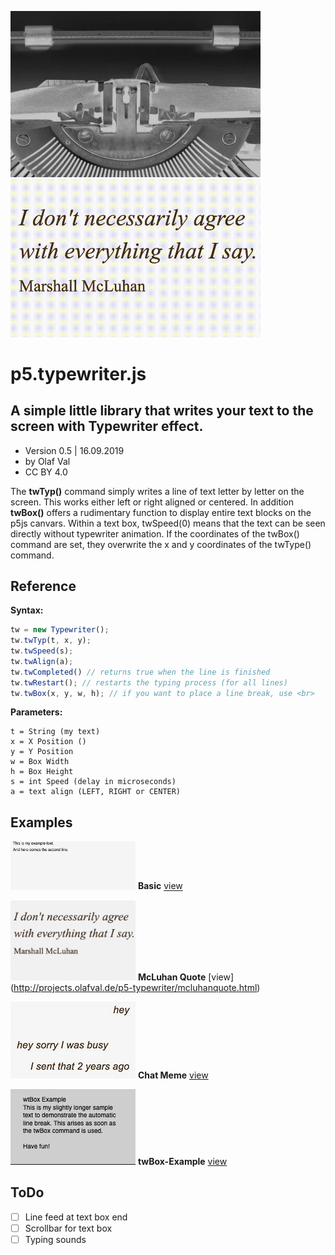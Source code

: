 <img src="p5js-typewriter-js.jpg" width=400> <img src="typewriter-mcluhan-animation.gif" width=400>

# p5.typewriter.js
## A simple little library that writes your text to the screen with Typewriter effect.

- Version 0.5 | 16.09.2019
- by Olaf Val
- CC BY 4.0

The <b>twTyp()</b> command simply writes a line of text letter by letter on the screen. This works either left or right aligned or centered. In addition <b>twBox()</b> offers a rudimentary function to display entire text blocks on the p5js canvars. Within a text box, twSpeed(0) means that the text can be seen directly without typewriter animation. If the coordinates of the twBox() command are set, they overwrite the x and y coordinates of the twType() command.


## Reference

**Syntax:**
```javascript
tw = new Typewriter();
tw.twTyp(t, x, y);
tw.twSpeed(s);
tw.twAlign(a);
tw.twCompleted() // returns true when the line is finished
tw.twRestart(); // restarts the typing process (for all lines)
tw.twBox(x, y, w, h); // if you want to place a line break, use <br>
```

**Parameters:**
```
t = String (my text)
x = X Position ()
y = Y Position
w = Box Width
h = Box Height
s = int Speed (delay in microseconds)
a = text align (LEFT, RIGHT or CENTER)
```


## Examples

<img src="Examples/basic.jpg" width=200> **Basic** [view](http://projects.olafval.de/p5-typewriter/basic.html)<br>

<img src="Examples/mcluhanquote.jpg" width=200> **McLuhan Quote** [view] (http://projects.olafval.de/p5-typewriter/mcluhanquote.html) <br>

<img src="Examples/chat-meme.jpg" width=200> **Chat Meme** [view](http://projects.olafval.de/p5-typewriter/chat-meme.html) <br>

<img src="Examples/twBox-example.jpg" width=200> **twBox-Example** [view](http://projects.olafval.de/p5-typewriter/twBox-example.html) <br>


## ToDo

- [ ] Line feed at text box end
- [ ] Scrollbar for text box
- [ ] Typing sounds

<br>
